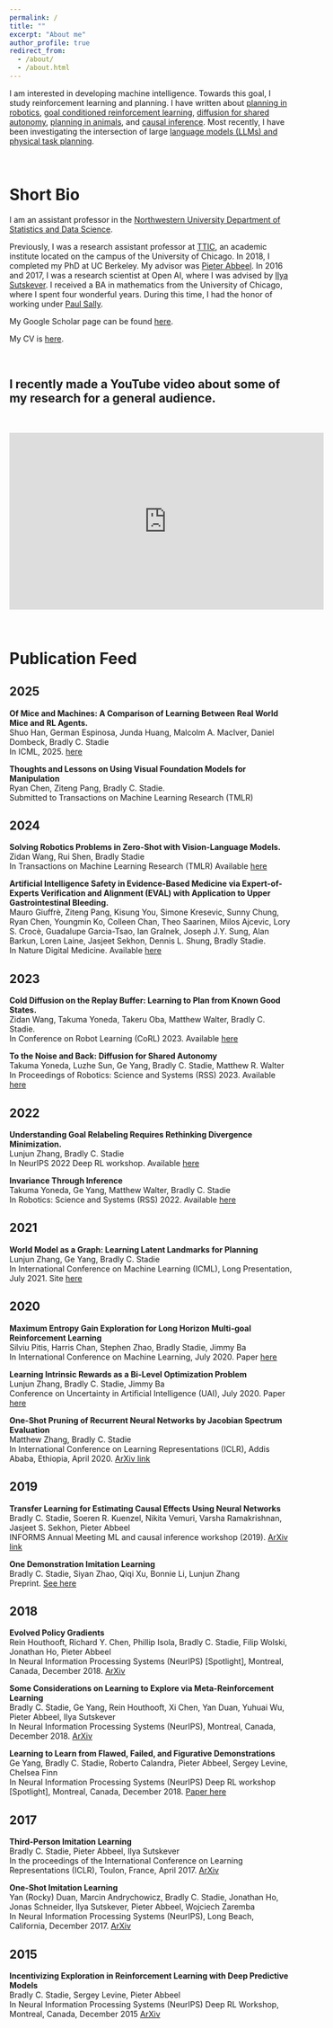 ```yaml
---
permalink: /
title: ""
excerpt: "About me"
author_profile: true
redirect_from:
  - /about/
  - /about.html
---
```

I am interested in developing machine intelligence. Towards this goal, I study reinforcement learning and planning. I have written about [planning in robotics](https://sites.google.com/view/latent-landmarks/), [goal conditioned reinforcement learning](https://arxiv.org/abs/2007.02832), [diffusion for shared autonomy](https://diffusion-for-shared-autonomy.github.io/), [planning in animals](https://openreview.net/forum?id=q2pjlx1OeX), and [causal inference](https://arxiv.org/abs/1808.07804). Most recently, I have been investigating the intersection of large [language models (LLMs) and physical task planning](https://wonderful-team-robotics.github.io/). 

&nbsp; 


Short Bio
======


I am an assistant professor in the [Northwestern University Department of Statistics and Data Science](https://statistics.northwestern.edu/.).

Previously, I was a research assistant professor at [TTIC](https://www.ttic.edu/), an academic institute located on the campus of the University of Chicago. 
In 2018, I completed my PhD at UC Berkeley. My advisor was [Pieter Abbeel](http://people.eecs.berkeley.edu/~pabbeel/). 
In 2016 and 2017, I was a research scientist at Open AI, where I was advised by [Ilya Sutskever](https://en.wikipedia.org/wiki/Ilya_Sutskever). 
I received a BA in mathematics from the University of Chicago, where I spent four wonderful years. 
During this time, I had the honor of working under 
[Paul Sally](https://en.wikipedia.org/wiki/Paul_Sally).


My Google Scholar page can be found [here](https://scholar.google.ca/citations?user=lEV5F5kAAAAJ&hl=en&oi=ao). 

My CV is [here](files/bstadie_cv.pdf).




&nbsp; 
&nbsp; 
&nbsp; 
&nbsp; 
&nbsp; 
&nbsp; 


I recently made a YouTube video about some of my research for a general audience. 
---------------

&nbsp; 
&nbsp; 
&nbsp; 
&nbsp; 
&nbsp;


<iframe width="560" height="315" src="https://www.youtube.com/embed/kR6HUMljvg0?si=QVTt8GOr3WsrsOh7" frameborder="0" allow="autoplay; encrypted-media" allowfullscreen></iframe>





&nbsp; 
&nbsp; 
&nbsp; 
&nbsp; 
&nbsp; 
&nbsp; 



# Publication Feed

## 2025

**Of Mice and Machines: A Comparison of Learning Between Real World Mice and RL Agents.**  
Shuo Han, German Espinosa, Junda Huang, Malcolm A. MacIver, Daniel Dombeck, Bradly C. Stadie  
In ICML, 2025. [here](https://openreview.net/forum?id=q2pjlx1OeX)

**Thoughts and Lessons on Using Visual Foundation Models for Manipulation**  
Ryan Chen, Ziteng Pang, Bradly C. Stadie.  
Submitted to Transactions on Machine Learning Research (TMLR)

## 2024

**Solving Robotics Problems in Zero-Shot with Vision-Language Models.**  
Zidan Wang, Rui Shen, Bradly Stadie  
In Transactions on Machine Learning Research (TMLR)
Available [here](https://wonderful-team-robotics.github.io/)

**Artificial Intelligence Safety in Evidence-Based Medicine via Expert-of-Experts Verification and Alignment (EVAL) with Application to Upper Gastrointestinal Bleeding.**  
Mauro Giuffrè, Ziteng Pang, Kisung You, Simone Kresevic, Sunny Chung, Ryan Chen, Youngmin Ko, Colleen Chan, Theo Saarinen, Milos Ajcevic, Lory S. Crocè, Guadalupe Garcia-Tsao, Ian Gralnek, Joseph J.Y. Sung, Alan Barkun, Loren Laine, Jasjeet Sekhon, Dennis L. Shung, Bradly Stadie.  
In Nature Digital Medicine. Available [here](https://www.nature.com/articles/s41746-025-01589-z?utm_source=rct_congratemailt&utm_medium=email&utm_campaign=oa_20250503&utm_content=10.1038/s41746-025-01589-z)

## 2023

**Cold Diffusion on the Replay Buffer: Learning to Plan from Known Good States.**  
Zidan Wang, Takuma Yoneda, Takeru Oba, Matthew Walter, Bradly C. Stadie.  
In Conference on Robot Learning (CoRL) 2023. Available [here](https://arxiv.org/abs/2310.13914)

**To the Noise and Back: Diffusion for Shared Autonomy**  
Takuma Yoneda, Luzhe Sun, Ge Yang, Bradly C. Stadie, Matthew R. Walter  
In Proceedings of Robotics: Science and Systems (RSS) 2023. Available [here](https://arxiv.org/pdf/2302.12244.pdf)

## 2022

**Understanding Goal Relabeling Requires Rethinking Divergence Minimization.**  
Lunjun Zhang, Bradly C. Stadie  
In NeurIPS 2022 Deep RL workshop. Available [here](https://arxiv.org/pdf/2209.13046.pdf)

**Invariance Through Inference**  
Takuma Yoneda, Ge Yang, Matthew Walter, Bradly C. Stadie  
In Robotics: Science and Systems (RSS) 2022. Available [here](https://arxiv.org/abs/2112.08526)

## 2021

**World Model as a Graph: Learning Latent Landmarks for Planning**  
Lunjun Zhang, Ge Yang, Bradly C. Stadie  
In International Conference on Machine Learning (ICML), Long Presentation, July 2021. Site [here](https://sites.google.com/view/latent-landmarks/)

## 2020

**Maximum Entropy Gain Exploration for Long Horizon Multi-goal Reinforcement Learning**  
Silviu Pitis, Harris Chan, Stephen Zhao, Bradly Stadie, Jimmy Ba  
In International Conference on Machine Learning, July 2020. Paper [here](https://arxiv.org/abs/2007.02832)

**Learning Intrinsic Rewards as a Bi-Level Optimization Problem**   
Lunjun Zhang, Bradly C. Stadie, Jimmy Ba  
Conference on Uncertainty in Artificial Intelligence (UAI), July 2020. Paper [here](http://www.auai.org/uai2020/proceedings/66_main_paper.pdf)  

**One-Shot Pruning of Recurrent Neural Networks by Jacobian Spectrum Evaluation**  
Matthew Zhang, Bradly C. Stadie   
In International Conference on Learning Representations (ICLR), Addis Ababa, Ethiopia, April 2020. [ArXiv link](https://arxiv.org/pdf/1912.00120.pdf)

## 2019

**Transfer Learning for Estimating Causal Effects Using Neural Networks**  
Bradly C. Stadie, Soeren R. Kuenzel, Nikita Vemuri, Varsha Ramakrishnan, Jasjeet S. Sekhon, Pieter Abbeel  
INFORMS Annual Meeting ML and causal inference workshop (2019). [ArXiv link](https://arxiv.org/pdf/1808.07804.pdf)

**One Demonstration Imitation Learning**  
Bradly C. Stadie, Siyan Zhao, Qiqi Xu, Bonnie Li, Lunjun Zhang  
Preprint. [See here](https://github.com/bstadie/All-Bradly-Stadie-Papers/blob/master/one-demo.pdf)

## 2018

**Evolved Policy Gradients**  
Rein Houthooft, Richard Y. Chen, Phillip Isola, Bradly C. Stadie, Filip Wolski, Jonathan Ho, Pieter Abbeel  
In Neural Information Processing Systems (NeurIPS) [Spotlight], Montreal, Canada, December 2018. [ArXiv](https://arxiv.org/pdf/1802.04821.pdf)

**Some Considerations on Learning to Explore via Meta-Reinforcement Learning**  
Bradly C. Stadie, Ge Yang, Rein Houthooft, Xi Chen, Yan Duan, Yuhuai Wu, Pieter Abbeel, Ilya Sutskever  
In Neural Information Processing Systems (NeurIPS), Montreal, Canada, December 2018. [ArXiv](https://arxiv.org/pdf/1803.01118.pdf)

**Learning to Learn from Flawed, Failed, and Figurative Demonstrations**  
Ge Yang, Bradly C. Stadie, Roberto Calandra, Pieter Abbeel, Sergey Levine, Chelsea Finn  
In Neural Information Processing Systems (NeurIPS) Deep RL workshop [Spotlight], Montreal, Canada, December 2018. [Paper here](https://github.com/bstadie/All-Bradly-Stadie-Papers/blob/master/Learning%20to%20Learn%20from%20Flawed%20Failed%20and%20Figurative%20Demonstrations.pdf)

## 2017

**Third-Person Imitation Learning**  
Bradly C. Stadie, Pieter Abbeel, Ilya Sutskever  
In the proceedings of the International Conference on Learning Representations (ICLR), Toulon, France, April 2017. [ArXiv](https://arxiv.org/pdf/1703.01703.pdf)

**One-Shot Imitation Learning**  
Yan (Rocky) Duan, Marcin Andrychowicz, Bradly C. Stadie, Jonathan Ho, Jonas Schneider, Ilya Sutskever, Pieter Abbeel, Wojciech Zaremba  
In Neural Information Processing Systems (NeurIPS), Long Beach, California, December 2017. [ArXiv](https://arxiv.org/pdf/1703.07326.pdf)

## 2015

**Incentivizing Exploration in Reinforcement Learning with Deep Predictive Models**  
Bradly C. Stadie, Sergey Levine, Pieter Abbeel  
In Neural Information Processing Systems (NeurIPS) Deep RL Workshop, Montreal, Canada, December 2015 [ArXiv](https://arxiv.org/pdf/1507.00814.pdf)

